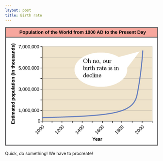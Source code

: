 ```yaml
---
layout: post
title: Birth rate
---
```


![Birth rate](https://github.com/YoungLink4/younglink4.github.io/blob/master/images/WorldPopulationBirthRate.jpg?raw=true)

Quick, do something! We have to procreate!